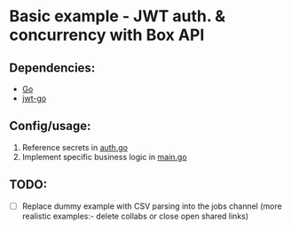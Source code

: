 # Basic example - JWT auth. & concurrency with Box API

## Dependencies:
* [Go](https://golang.org/)
* [jwt-go](https://github.com/dgrijalva/jwt-go) 

## Config/usage:

1. Reference secrets in [auth.go](auth.go)
2. Implement specific business logic in [main.go](main.go)

## TODO:
- [ ] Replace dummy example with CSV parsing into the jobs channel (more realistic examples:- delete collabs or close open shared links)


